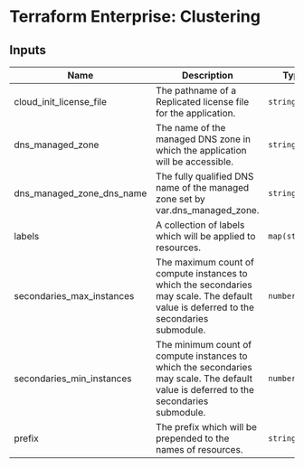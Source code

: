 # Terraform Enterprise: Clustering

## Inputs

| Name | Description | Type | Default | Required |
|------|-------------|------|---------|:-----:|
| cloud\_init\_license\_file | The pathname of a Replicated license file for the application. | `string` | n/a | yes |
| dns\_managed\_zone | The name of the managed DNS zone in which the application will be accessible. | `string` | n/a | yes |
| dns\_managed\_zone\_dns\_name | The fully qualified DNS name of the managed zone set by var.dns\_managed\_zone. | `string` | n/a | yes |
| labels | A collection of labels which will be applied to resources. | `map(string)` | `{}` | no |
| secondaries\_max\_instances | The maximum count of compute instances to which the secondaries may scale. The default value is deferred to the secondaries submodule. | `number` | n/a | yes |
| secondaries\_min\_instances | The minimum count of compute instances to which the secondaries may scale. The default value is deferred to the secondaries submodule. | `number` | n/a | yes |
| prefix | The prefix which will be prepended to the names of resources. | `string` | `"tfe-"` | no |

